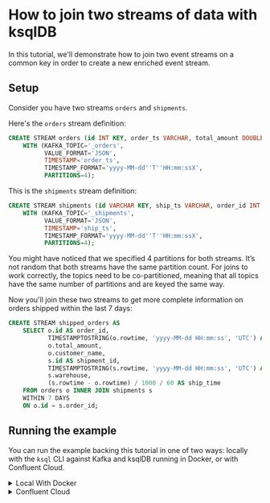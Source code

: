 <!-- title: How to join two streams of data with ksqlDB -->
<!-- description: In this tutorial, learn how to join two streams of data with ksqlDB, with step-by-step instructions and supporting code. -->

# How to join two streams of data with ksqlDB

In this tutorial, we'll demonstrate how to join two event streams on a common key in order to create a new enriched
event stream.

## Setup

Consider you have two streams `orders` and `shipments`.
 
Here's the `orders` stream definition:
```sql
CREATE STREAM orders (id INT KEY, order_ts VARCHAR, total_amount DOUBLE, customer_name VARCHAR)
    WITH (KAFKA_TOPIC='_orders',
          VALUE_FORMAT='JSON',
          TIMESTAMP='order_ts',
          TIMESTAMP_FORMAT='yyyy-MM-dd''T''HH:mm:ssX',
          PARTITIONS=4);
```

This is the `shipments` stream definition:
```sql
CREATE STREAM shipments (id VARCHAR KEY, ship_ts VARCHAR, order_id INT, warehouse VARCHAR)
    WITH (KAFKA_TOPIC='_shipments',
          VALUE_FORMAT='JSON',
          TIMESTAMP='ship_ts',
          TIMESTAMP_FORMAT='yyyy-MM-dd''T''HH:mm:ssX',
          PARTITIONS=4);
```

You might have noticed that we specified 4 partitions for both streams. It’s not random that both streams have the same partition count. For joins to work correctly, the topics need to be co-partitioned, meaning that all topics have the same number of partitions and are keyed the same way. 

Now you'll join these two streams to get more complete information on orders shipped within the last 7 days:

```sql
CREATE STREAM shipped_orders AS
    SELECT o.id AS order_id,
           TIMESTAMPTOSTRING(o.rowtime, 'yyyy-MM-dd HH:mm:ss', 'UTC') AS order_ts,
           o.total_amount,
           o.customer_name,
           s.id AS shipment_id,
           TIMESTAMPTOSTRING(s.rowtime, 'yyyy-MM-dd HH:mm:ss', 'UTC') AS shipment_ts,
           s.warehouse,
           (s.rowtime - o.rowtime) / 1000 / 60 AS ship_time
    FROM orders o INNER JOIN shipments s
    WITHIN 7 DAYS
    ON o.id = s.order_id;
```

## Running the example

You can run the example backing this tutorial in one of two ways: locally with the `ksql` CLI against Kafka and ksqlDB running in Docker, or with Confluent Cloud.

<details>
  <summary>Local With Docker</summary>

  ### Prerequisites

  * Docker running via [Docker Desktop](https://docs.docker.com/desktop/) or [Docker Engine](https://docs.docker.com/engine/install/)
  * [Docker Compose](https://docs.docker.com/compose/install/). Ensure that the command `docker compose version` succeeds.

  ### Run the commands

  Clone the `confluentinc/tutorials` GitHub repository (if you haven't already) and navigate to the `tutorials` directory:

  ```shell
  git clone git@github.com:confluentinc/tutorials.git
  cd tutorials
  ```

  Start ksqlDB and Kafka:

  ```shell
  docker compose -f ./docker/docker-compose-ksqldb.yml up -d
  ```

  Next, open the ksqlDB CLI:

  ```shell
  docker exec -it ksqldb-cli ksql http://ksqldb-server:8088
  ```

  Run the following SQL statements to create the `orders` and `shipments` streams backed by Kafka running in Docker and 
  populate them with test data.

  ```sql
  CREATE STREAM orders (id INT KEY, order_ts VARCHAR, total_amount DOUBLE, customer_name VARCHAR)
      WITH (KAFKA_TOPIC='_orders',
            VALUE_FORMAT='JSON',
            TIMESTAMP='order_ts',
            TIMESTAMP_FORMAT='yyyy-MM-dd''T''HH:mm:ssX',
            PARTITIONS=4);
  ```

  ```sql
  CREATE STREAM shipments (id VARCHAR KEY, ship_ts VARCHAR, order_id INT, warehouse VARCHAR)
      WITH (KAFKA_TOPIC='_shipments',
            VALUE_FORMAT='JSON',
            TIMESTAMP='ship_ts',
            TIMESTAMP_FORMAT='yyyy-MM-dd''T''HH:mm:ssX',
            PARTITIONS=4);
  ```

  ```sql
  INSERT INTO orders (id, order_ts, total_amount, customer_name) VALUES (1, '2024-09-29T06:01:18Z', 133.84, 'Danica Fine');
  INSERT INTO orders (id, order_ts, total_amount, customer_name) VALUES (2, '2024-09-29T17:02:20Z', 164.31, 'Tim Berglund');
  INSERT INTO orders (id, order_ts, total_amount, customer_name) VALUES (3, '2024-09-29T13:44:10Z', 90.66, 'Sandon Jacobs');
  INSERT INTO orders (id, order_ts, total_amount, customer_name) VALUES (4, '2024-09-29T11:58:25Z', 33.11, 'Viktor Gamov');

  INSERT INTO shipments (id, ship_ts, order_id, warehouse) VALUES ('ship-ch83360', '2024-09-30T18:13:39Z', 1, 'UPS');
  INSERT INTO shipments (id, ship_ts, order_id, warehouse) VALUES ('ship-xf72808', '2024-09-30T02:04:13Z', 2, 'UPS');
  INSERT INTO shipments (id, ship_ts, order_id, warehouse) VALUES ('ship-kr47454', '2024-09-30T20:47:09Z', 3, 'DHL');
  ```

  Finally, run the stream-stream join query and land the results in a new `shipped_orders` stream. Note that we first
  tell ksqlDB to consume from the beginning of the streams.
  
  ```sql
  SET 'auto.offset.reset'='earliest';

  CREATE STREAM shipped_orders AS
      SELECT o.id AS order_id,
             TIMESTAMPTOSTRING(o.rowtime, 'yyyy-MM-dd HH:mm:ss', 'UTC') AS order_ts,
             o.total_amount,
             o.customer_name,
             s.id AS shipment_id,
             TIMESTAMPTOSTRING(s.rowtime, 'yyyy-MM-dd HH:mm:ss', 'UTC') AS shipment_ts,
             s.warehouse,
             (s.rowtime - o.rowtime) / 1000 / 60 AS ship_time
      FROM orders o INNER JOIN shipments s
      WITHIN 7 DAYS GRACE PERIOD 2 SECONDS
      ON o.id = s.order_id
      EMIT CHANGES;
  ```

  Query the new stream:

  ```sql
  SELECT customer_name,
         order_id,
         order_ts,
         shipment_ts,
         ship_time
  FROM shipped_orders
  EMIT CHANGES;
  ```

  The query output should look like this:

  ```plaintext
  +---------------------+---------------------+---------------------+---------------------+---------------------+
  |CUSTOMER_NAME        |ORDER_ID             |ORDER_TS             |SHIPMENT_TS          |SHIP_TIME            |
  +---------------------+---------------------+---------------------+---------------------+---------------------+
  |Danica Fine          |1                    |2024-09-29 06:01:18  |2024-09-30 18:13:39  |2172                 |
  |Tim Berglund         |2                    |2024-09-29 17:02:20  |2024-09-30 02:04:13  |541                  |
  |Sandon Jacobs        |3                    |2024-09-29 13:44:10  |2024-09-30 20:47:09  |1862                 |
  +---------------------+---------------------+---------------------+---------------------+---------------------+
  ```

  When you are finished, exit the ksqlDB CLI by entering `CTRL-D` and clean up the containers used for this tutorial by running:

  ```shell
  docker compose -f ./docker/docker-compose-ksqldb.yml down
  ```

</details>

<details>
  <summary>Confluent Cloud</summary>

  ### Prerequisites

  * A [Confluent Cloud](https://confluent.cloud/signup) account
  * The [Confluent CLI](https://docs.confluent.io/confluent-cli/current/install.html) installed on your machine

  ### Create Confluent Cloud resources

  Login to your Confluent Cloud account:

  ```shell
  confluent login --prompt --save
  ```

  Install a CLI plugin that will streamline the creation of resources in Confluent Cloud:

  ```shell
  confluent plugin install confluent-cloud_kickstart
  ```

  Run the following command to create a Confluent Cloud environment and Kafka cluster. This will create 
  resources in AWS region `us-west-2` by default, but you may override these choices by passing the `--cloud` argument with
  a value of `aws`, `gcp`, or `azure`, and the `--region` argument that is one of the cloud provider's supported regions,
  which you can list by running `confluent kafka region list --cloud <CLOUD PROVIDER>`
  
  ```shell
  confluent cloud-kickstart --name ksqldb-tutorial \
    --environment-name ksqldb-tutorial \
    --output-format stdout
  ```

  Now, create a ksqlDB cluster by first getting your user ID of the form `u-123456` when you run this command:

  ```shell
  confluent iam user list
  ```

  And then create a ksqlDB cluster called `ksqldb-tutorial` with access linked to your user account:

  ```shell
  confluent ksql cluster create ksqldb-tutorial \
    --credential-identity <USER ID>
  ```

  ### Run the commands

  Login to the [Confluent Cloud Console](https://confluent.cloud/). Select `Environments` in the left-hand navigation,
  and then click the `ksqldb-tutorial` environment tile. Click the `ksqldb-tutorial` Kafka cluster tile, and then
  select `ksqlDB` in the left-hand navigation.

  The cluster may take a few minutes to be provisioned. Once its status is `Up`, click the cluster name and scroll down to the editor.

  In the query properties section at the bottom, change the value for `auto.offset.reset` to `Earliest` so that ksqlDB 
  will consume from the beginning of the streams we create.

  Enter the following statements in the editor and click `Run query`. This creates the `orders` and `shipments` streams
  and populates them with test data.

  ```sql
  CREATE STREAM orders (id INT KEY, order_ts VARCHAR, total_amount DOUBLE, customer_name VARCHAR)
      WITH (KAFKA_TOPIC='_orders',
            VALUE_FORMAT='JSON',
            TIMESTAMP='order_ts',
            TIMESTAMP_FORMAT='yyyy-MM-dd''T''HH:mm:ssX',
            PARTITIONS=4);

  CREATE STREAM shipments (id VARCHAR KEY, ship_ts VARCHAR, order_id INT, warehouse VARCHAR)
      WITH (KAFKA_TOPIC='_shipments',
            VALUE_FORMAT='JSON',
            TIMESTAMP='ship_ts',
            TIMESTAMP_FORMAT='yyyy-MM-dd''T''HH:mm:ssX',
            PARTITIONS=4);

  INSERT INTO orders (id, order_ts, total_amount, customer_name) VALUES (1, '2024-09-29T06:01:18Z', 133.84, 'Danica Fine');
  INSERT INTO orders (id, order_ts, total_amount, customer_name) VALUES (2, '2024-09-29T17:02:20Z', 164.31, 'Tim Berglund');
  INSERT INTO orders (id, order_ts, total_amount, customer_name) VALUES (3, '2024-09-29T13:44:10Z', 90.66, 'Sandon Jacobs');
  INSERT INTO orders (id, order_ts, total_amount, customer_name) VALUES (4, '2024-09-29T11:58:25Z', 33.11, 'Viktor Gamov');

  INSERT INTO shipments (id, ship_ts, order_id, warehouse) VALUES ('ship-ch83360', '2024-09-30T18:13:39Z', 1, 'UPS');
  INSERT INTO shipments (id, ship_ts, order_id, warehouse) VALUES ('ship-xf72808', '2024-09-30T02:04:13Z', 2, 'UPS');
  INSERT INTO shipments (id, ship_ts, order_id, warehouse) VALUES ('ship-kr47454', '2024-09-30T20:47:09Z', 3, 'DHL');
  ```

  Now, paste the stream-stream join query in the editor and click `Run query`. This will land the results in a 
  new `shipped_orders` stream.
  
  ```sql
  CREATE STREAM shipped_orders AS
      SELECT o.id AS order_id,
             TIMESTAMPTOSTRING(o.rowtime, 'yyyy-MM-dd HH:mm:ss', 'UTC') AS order_ts,
             o.total_amount,
             o.customer_name,
             s.id AS shipment_id,
             TIMESTAMPTOSTRING(s.rowtime, 'yyyy-MM-dd HH:mm:ss', 'UTC') AS shipment_ts,
             s.warehouse,
             (s.rowtime - o.rowtime) / 1000 / 60 AS ship_time
      FROM orders o INNER JOIN shipments s
      WITHIN 7 DAYS GRACE PERIOD 2 SECONDS
      ON o.id = s.order_id
      EMIT CHANGES;
  ```

  Query the new stream:

  ```sql
  SELECT customer_name,
         order_id,
         order_ts,
         shipment_ts,
         ship_time
  FROM shipped_orders
  EMIT CHANGES;
  ```

  The query output should look like this:

  ```plaintext
  +---------------------+---------------------+---------------------+---------------------+---------------------+
  |CUSTOMER_NAME        |ORDER_ID             |ORDER_TS             |SHIPMENT_TS          |SHIP_TIME            |
  +---------------------+---------------------+---------------------+---------------------+---------------------+
  |Danica Fine          |1                    |2024-09-29 06:01:18  |2024-09-30 18:13:39  |2172                 |
  |Tim Berglund         |2                    |2024-09-29 17:02:20  |2024-09-30 02:04:13  |541                  |
  |Sandon Jacobs        |3                    |2024-09-29 13:44:10  |2024-09-30 20:47:09  |1862                 |
  +---------------------+---------------------+---------------------+---------------------+---------------------+
  ```

  ### Clean up

  When you are finished, delete the `ksqldb-tutorial` environment by first getting the environment ID of the form 
  `env-123456` corresponding to it:

  ```shell
  confluent environment list
  ```

  Delete the environment, including all resources created for this tutorial:

  ```shell
  confluent environment delete <ENVIRONMENT ID>
  ```

</details>
